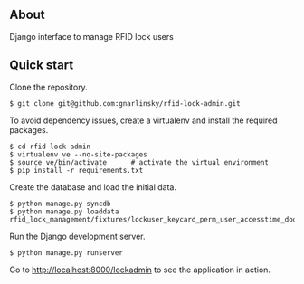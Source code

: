 ## About

Django interface to manage RFID lock users

## Quick start

Clone the repository. 

    $ git clone git@github.com:gnarlinsky/rfid-lock-admin.git

To avoid dependency issues, create a virtualenv and install the required packages.

    $ cd rfid-lock-admin
    $ virtualenv ve --no-site-packages
    $ source ve/bin/activate      # activate the virtual environment
    $ pip install -r requirements.txt

Create the database and load the initial data.

    $ python manage.py syncdb
    $ python manage.py loaddata rfid_lock_management/fixtures/lockuser_keycard_perm_user_accesstime_door_user.json

Run the Django development server. 

    $ python manage.py runserver   

Go to [http://localhost:8000/lockadmin](http://localhost:8000/lockadmin) to see the application in action. 
